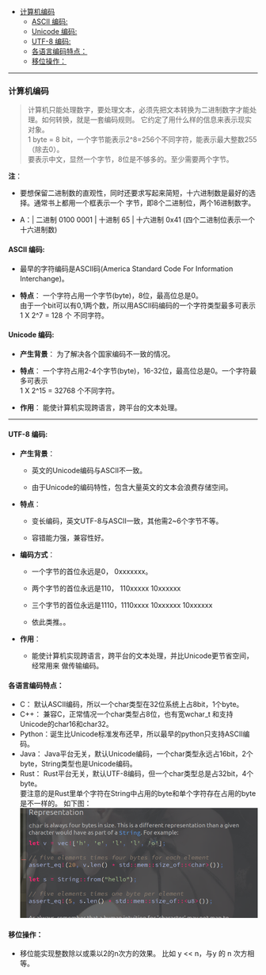 
<!-- vim-markdown-toc GFM -->

- [计算机编码](#计算机编码)
  - [ASCII 编码:](#ascii-编码)
  - [Unicode 编码:](#unicode-编码)
  - [UTF-8 编码:](#utf-8-编码)
  - [各语言编码特点：](#各语言编码特点)
  - [移位操作：](#移位操作)

<!-- vim-markdown-toc -->

---


### 计算机编码


> 计算机只能处理数字，要处理文本，必须先把文本转换为二进制数字才能处理。如何转换，就是一套编码规则。
> 它约定了用什么样的信息来表示现实对象。  
> 1 byte = 8 bit，一个字节能表示2^8=256个不同字符，能表示最大整数255（除去0）。  
  要表示中文，显然一个字节，8位是不够多的。至少需要两个字节。  

**注**：  
- 要想保留二进制数的直观性，同时还要求写起来简短，十六进制数是最好的选择。通常书上都用一个框表示一个
  字节，即8个二进制位，两个16进制数字。  

- A：| 二进制 0100 0001 | 十进制 65 | 十六进制 0x41 (四个二进制位表示一个十六进制数)  



#### ASCII 编码:  
  - 最早的字符编码是ASCII码(America Standard Code For Information Interchange)。  

  - **特点**：  一个字符占用一个字节(byte)，8位，最高位总是0。  
    由于一个bit可以有0,1两个数，所以用ASCII码编码的一个字符类型最多可表示1 X 2^7 = 128 个
    不同字符。  



#### Unicode 编码:  
  - **产生背景**： 为了解决各个国家编码不一致的情况。  

  - **特点**： 一个字符占用2-4个字节(byte)，16-32位，最高位总是0。一个字符最多可表示  
    1 X 2^15 = 32768 个不同字符。  

  - **作用**： 能使计算机实现跨语言，跨平台的文本处理。  

---


#### UTF-8 编码:  
- **产生背景**：  
  - 英文的Unicode编码与ASCII不一致。

  - 由于Unicode的编码特性，包含大量英文的文本会浪费存储空间。  

- **特点**：  
  - 变长编码，英文UTF-8与ASCII一致，其他需2~6个字节不等。

  - 容错能力强，兼容性好。

- **编码方式**：
  - 一个字节的首位永远是0，   0xxxxxxx。

  - 两个字节的首位永远是110， 110xxxxx 10xxxxxx

  - 三个字节的首位永远是1110，1110xxxx 10xxxxxx 10xxxxxx

  - 依此类推。。

- **作用**：  
  - 能使计算机实现跨语言，跨平台的文本处理，并比Unicode更节省空间，经常用来
    做传输编码。  



#### 各语言编码特点：
- C：     默认ASCII编码，所以一个char类型在32位系统上占8bit，1个byte。  
- C++：   兼容C，正常情况一个char类型占8位，也有宽wchar_t 和支持Unicode的char16和char32。  
- Python：诞生比Unicode标准发布还早，所以最早的python只支持ASCII编码。  
- Java：  Java平台无关，默认Unicode编码，一个char类型永远占16bit，2个byte，String类型也是Unicode编码。  
- Rust：  Rust平台无关，默认UTF-8编码，但一个char类型总是占32bit，4个byte。  
          要注意的是Rust里单个字符在String中占用的byte和单个字符存在占用的byte是不一样的。
          如下图：<img src="../7.Resources/rust-char-and-String.png">

#### 移位操作：
- 移位能实现整数除以或乘以2的n次方的效果。
  比如 y << n，与y 的 n 次方相等。
